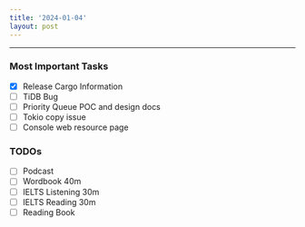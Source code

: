 ```yaml
---
title: '2024-01-04'
layout: post
---
```


---

### Most Important Tasks

- [x] Release Cargo Information
- [ ] TiDB Bug
- [ ] Priority Queue POC and design docs
- [ ] Tokio copy issue
- [ ] Console web resource page

### TODOs

- [ ] Podcast
- [ ] Wordbook 40m
- [ ] IELTS Listening 30m
- [ ] IELTS Reading 30m
- [ ] Reading Book
